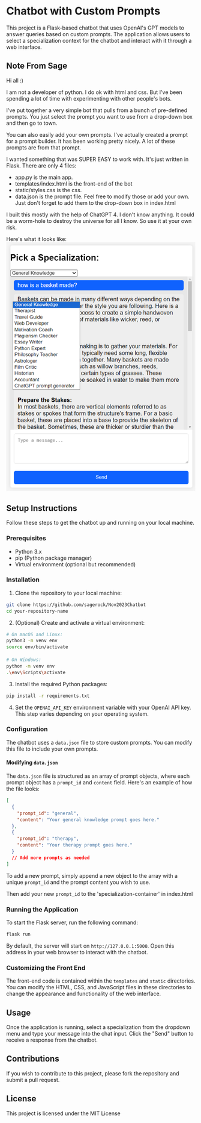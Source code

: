 
# Chatbot with Custom Prompts

This project is a Flask-based chatbot that uses OpenAI's GPT models to answer queries based on custom prompts. The application allows users to select a specialization context for the chatbot and interact with it through a web interface.

## Note From Sage
Hi all :)

I am not a developer of python. I do ok with html and css. But I've been spending a lot of time with experimenting with other people's bots.

I've put together a very simple bot that pulls from a bunch of pre-defined prompts. You just select the prompt you want to use from a drop-down box and then go to town.

You can also easily add your own prompts. I've actually created a prompt for a prompt builder. It has been working pretty nicely. A lot of these prompts are from that prompt.

I wanted something that was SUPER EASY to work with. It's just written in Flask. There are only 4 files:
- app.py is the main app.
- templates/index.html is the front-end of the bot
- static/styles.css is the css.
- data.json is the prompt file. Feel free to modify those or add your own. Just don't forget to add them to the drop-down box in index.html

I built this mostly with the help of ChatGPT 4. I don't know anything. It could be a worm-hole to destroy the universe for all I know. So use it at your own risk.

Here's what it looks like:
![Chatbot Image](./images/bot-screenshot.png "Chatbot")

## Setup Instructions

Follow these steps to get the chatbot up and running on your local machine.

### Prerequisites

- Python 3.x
- pip (Python package manager)
- Virtual environment (optional but recommended)

### Installation

1. Clone the repository to your local machine:

```bash
git clone https://github.com/sagerock/Nov2023Chatbot
cd your-repository-name
```

2. (Optional) Create and activate a virtual environment:

```bash
# On macOS and Linux:
python3 -m venv env
source env/bin/activate

# On Windows:
python -m venv env
.\env\Scripts\activate
```

3. Install the required Python packages:

```bash
pip install -r requirements.txt
```

4. Set the `OPENAI_API_KEY` environment variable with your OpenAI API key. This step varies depending on your operating system.

### Configuration

The chatbot uses a `data.json` file to store custom prompts. You can modify this file to include your own prompts.

#### Modifying `data.json`

The `data.json` file is structured as an array of prompt objects, where each prompt object has a `prompt_id` and `content` field. Here's an example of how the file looks:

```json
[
  {
    "prompt_id": "general",
    "content": "Your general knowledge prompt goes here."
  },
  {
    "prompt_id": "therapy",
    "content": "Your therapy prompt goes here."
  }
  // Add more prompts as needed
]
```

To add a new prompt, simply append a new object to the array with a unique `prompt_id` and the prompt content you wish to use.

Then add your new `prompt_id` to the 'specialization-container' in index.html

### Running the Application

To start the Flask server, run the following command:

```bash
flask run
```

By default, the server will start on `http://127.0.0.1:5000`. Open this address in your web browser to interact with the chatbot.

### Customizing the Front End

The front-end code is contained within the `templates` and `static` directories. You can modify the HTML, CSS, and JavaScript files in these directories to change the appearance and functionality of the web interface.

## Usage

Once the application is running, select a specialization from the dropdown menu and type your message into the chat input. Click the "Send" button to receive a response from the chatbot.

## Contributions

If you wish to contribute to this project, please fork the repository and submit a pull request.

## License

This project is licensed under the MIT License


